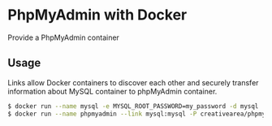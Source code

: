 # PhpMyAdmin with Docker

Provide a PhpMyAdmin container

## Usage

Links allow Docker containers to discover each other and securely transfer information about MySQL container to phpMyAdmin container.

```bash
$ docker run --name mysql -e MYSQL_ROOT_PASSWORD=my_password -d mysql
$ docker run --name phpmyadmin --link mysql:mysql -P creativearea/phpmyadmin
```
